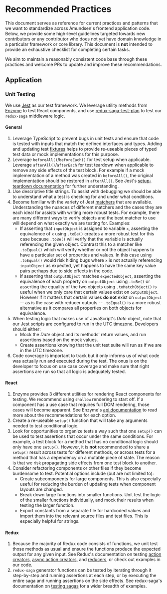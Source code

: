 # Recommended Practices

This document serves as reference for current practices and patterns that we want to standardize across Amundsen's frontend application code. Below, we provide some high-level guidelines targeted towards new contributors or any contributor who does not yet have domain knowledge in a particular framework or core library. This document is **not** intended to provide an exhaustive checklist for completing certain tasks.

We aim to maintain a reasonably consistent code base through these practices and welcome PRs to update and improve these recommendations.

## Application
### Unit Testing
We use [Jest](https://jestjs.io/) as our test framework. We leverage utility methods from [Enzyme](https://airbnb.io/enzyme/) to test React components, and use [redux-saga-test-plan](https://github.com/jfairbank/redux-saga-test-plan#documentation) to test our `redux-saga` middleware logic.

#### General
1. Leverage TypeScript to prevent bugs in unit tests and ensure that code is tested with inputs that match the defined interfaces and types. Adding and updating test [fixtures](https://github.com/lyft/amundsenfrontendlibrary/tree/master/amundsen_application/static/js/fixtures) helps to provide re-useable pieces of typed test data or mock implementations for this purpose.
2. Leverage `beforeAll()`/`beforeEach()` for test setup when applicable. Leverage `afterAll()`/`afterEach` for test teardown when applicable to remove any side effects of the test block. For example if a mock implementation of a method was created in `beforeAll()`, the original implementation should be restored in `afterAll()`. See Jest's [setup-teardown documentation](https://jestjs.io/docs/en/setup-teardown) for further understanding.
3. Use descriptive title strings. To assist with debugging we should be able to understand what a test is checking for and under what conditions.
4. Become familiar with the variety of Jest [matchers](https://jestjs.io/docs/en/expect) that are available. Understanding the nuances of different matchers and the cases they are each ideal for assists with writing more robust tests. For example, there are many different ways to verify objects and the best matcher to use will depend on what exactly we are testing for. Examples:
   * If asserting that `inputObject` is assigned to variable `x`, asserting the equivalence of `x` using `.toBe()` creates a more robust test for this case because `.toBe()` will verify that the variable is actually referencing the given object. Contrast this to a matcher like `.toEqual()` which will verify whether or not the object happens to have a particular set of properties and values. In this case using `.toEqual()` would risk hiding bugs where `x` is not actually referencing `inputObject` as expected, yet happens to have the same key value pairs perhaps due to side effects in the code.
   * If asserting that `outputObject` matches `expectedObject`, asserting the equivalence of each property on `outputObject` using `.toBe()` or asserting the equality of the two objects using `.toMatchObject()` is useful when we only care that certain values exist on `outputObject`. However if it matters that certain values **do not** exist on `outputObject` -- as is the case with reducer outputs -- `.toEqual()` is a more robust alternative as it compares all properties on both objects for equivalence.
5. When testing logic that makes use of JavaScript's *Date* object, note that our Jest scripts are configured to run in the UTC timezone. Developers should either:
   * Mock the *Date* object and its methods' return values, and run assertions based on the mock values.
   * Create assertions knowing that the unit test suite will run as if we are in the UTC timezone.
6. Code coverage is important to track but it only informs us of what code was actually run and executed during the test. The onus is on the developer to focus on use case coverage and make sure that right assertions are run so that all logic is adequately tested.

#### React
1. Enzyme provides 3 different utilities for rendering React components for testing. We recommend using `shallow` rendering to start off. If a component has a use case that requires full DOM rendering, those cases will become apparent. See Enzyme's [api documentation](https://airbnb.io/enzyme/docs/api/) to read more about the recommendations for each option.
2. Create a re-useable `setup()` function that will take any arguments needed to test conditional logic.
3. Look for opportunities to organize tests a way such that one `setup()` can be used to test assertions that occur under the same conditions. For example, a test block for a method that has no conditional logic should only have one `setup()`. However, it is **not** recommended to share a `setup()` result across tests for different methods, or across tests for a method that has a dependency on a mutable piece of state. The reason is that we risk propagating side effects from one test block to another.
4. Consider refactoring components or other files if they become burdensome to test. Potential options include (but are not limited to):
   * Create subcomponents for large components. This is also especially useful for reducing the burden of updating tests when component layouts are changed.
   * Break down large functions into smaller functions. Unit test the logic of the smaller functions individually, and mock their results when testing the larger function.
   * Export constants from a separate file for hardcoded values and import them into the relevant source files and test files. This is especially helpful for strings.

#### Redux
1. Because the majority of Redux code consists of functions, we unit test those methods as usual and ensure the functions produce the expected output for any given input. See Redux's documentation on testing [action creators](https://redux.js.org/recipes/writing-tests#action-creators), [async action creators](https://redux.js.org/recipes/writing-tests#async-action-creators), and [reducers](https://redux.js.org/recipes/writing-tests#reducers), or check out examples in our code.
2. `redux-saga` generator functions can be tested by iterating through it step-by-step and running assertions at each step, or by executing the entire saga and running assertions on the side effects. See redux-saga's documentation on [testing sagas](https://redux-saga.js.org/docs/advanced/Testing.html) for a wider breadth of examples.

